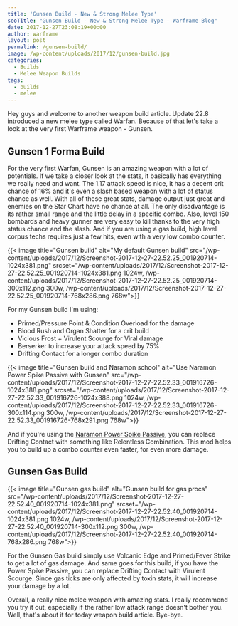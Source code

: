 ```yaml
---
title: 'Gunsen Build - New & Strong Melee Type'
seoTitle: "Gunsen Build - New & Strong Melee Type - Warframe Blog"
date: 2017-12-27T23:08:19+00:00
author: warframe
layout: post
permalink: /gunsen-build/
image: /wp-content/uploads/2017/12/gunsen-build.jpg
categories:
  - Builds
  - Melee Weapon Builds
tags:
  - builds
  - melee
---
```

Hey guys and welcome to another weapon build article. Update 22.8 introduced a new melee type called Warfan. Because of that let's take a look at the very first Warframe weapon - Gunsen.<!--more-->

## Gunsen 1 Forma Build

For the very first Warfan, Gunsen is an amazing weapon with a lot of potentials. If we take a closer look at the stats, it basically has everything we really need and want. The 1.17 attack speed is nice, it has a decent crit chance of 16% and it's even a slash based weapon with a lot of status chance as well. With all of these great stats, damage output just great and enemies on the Star Chart have no chance at all. The only disadvantage is its rather small range and the little delay in a specific combo. Also, level 150 bombards and heavy gunner are very easy to kill thanks to the very high status chance and the slash. And if you are using a gas build, high level corpus techs requires just a few hits, even with a very low combo counter.

{{< image title="Gunsen build" alt="My default Gunsen build" src="/wp-content/uploads/2017/12/Screenshot-2017-12-27-22.52.25_001920714-1024x381.png" srcset="/wp-content/uploads/2017/12/Screenshot-2017-12-27-22.52.25_001920714-1024x381.png 1024w, /wp-content/uploads/2017/12/Screenshot-2017-12-27-22.52.25_001920714-300x112.png 300w, /wp-content/uploads/2017/12/Screenshot-2017-12-27-22.52.25_001920714-768x286.png 768w">}}

For my Gunsen build I'm using:

  * Primed/Pressure Point & Condition Overload for the damage
  * Blood Rush and Organ Shatter for a crit build
  * Vicious Frost + Virulent Scourge for Viral damage
  * Berserker to increase your attack speed by 75%
  * Drifting Contact for a longer combo duration

{{< image title="Gunsen build and Naramon school" alt="Use Naramon Power Spike Passive with Gunsen" src="/wp-content/uploads/2017/12/Screenshot-2017-12-27-22.52.33_001916726-1024x388.png" srcset="/wp-content/uploads/2017/12/Screenshot-2017-12-27-22.52.33_001916726-1024x388.png 1024w, /wp-content/uploads/2017/12/Screenshot-2017-12-27-22.52.33_001916726-300x114.png 300w, /wp-content/uploads/2017/12/Screenshot-2017-12-27-22.52.33_001916726-768x291.png 768w">}}

And if you're using the [Naramon Power Spike Passive](https://warframeblog.com/naramon-focus-tree/), you can replace Drifting Contact with something like Relentless Combination. This mod helps you to build up a combo counter even faster, for even more damage.

## Gunsen Gas Build

{{< image title="Gunsen gas build" alt="Gunsen build for gas procs" src="/wp-content/uploads/2017/12/Screenshot-2017-12-27-22.52.40_001920714-1024x381.png" srcset="/wp-content/uploads/2017/12/Screenshot-2017-12-27-22.52.40_001920714-1024x381.png 1024w, /wp-content/uploads/2017/12/Screenshot-2017-12-27-22.52.40_001920714-300x112.png 300w, /wp-content/uploads/2017/12/Screenshot-2017-12-27-22.52.40_001920714-768x286.png 768w">}}

For the Gunsen Gas build simply use Volcanic Edge and Primed/Fever Strike to get a lot of gas damage. And same goes for this build, if you have the Power Spike Passive, you can replace Drifting Contact with Virulent Scourge. Since gas ticks are only affected by toxin stats, it will increase your damage by a lot.

Overall, a really nice melee weapon with amazing stats. I really recommend you try it out, especially if the rather low attack range doesn't bother you. Well, that's about it for today weapon build article. Bye-bye.